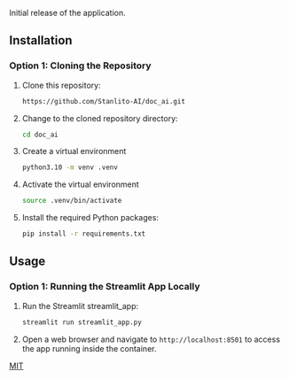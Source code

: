 

   Initial release of the application.
</details>

## Installation

### Option 1: Cloning the Repository

1. Clone this repository:

    ```bash
    https://github.com/Stanlito-AI/doc_ai.git
    ```

2. Change to the cloned repository directory:

    ```bash
    cd doc_ai
    ```

3. Create a virtual environment

    ```bash
    python3.10 -m venv .venv
    ```

4. Activate the virtual environment

    ```bash
    source .venv/bin/activate
    ```

5. Install the required Python packages:

    ```bash
    pip install -r requirements.txt
    ```


## Usage

### Option 1: Running the Streamlit App Locally

1. Run the Streamlit streamlit_app:

    ```bash
    streamlit run streamlit_app.py
    ```

2. Open a web browser and navigate to `http://localhost:8501` to access the app running inside the container.



[MIT](https://choosealicense.com/licenses/mit/)
